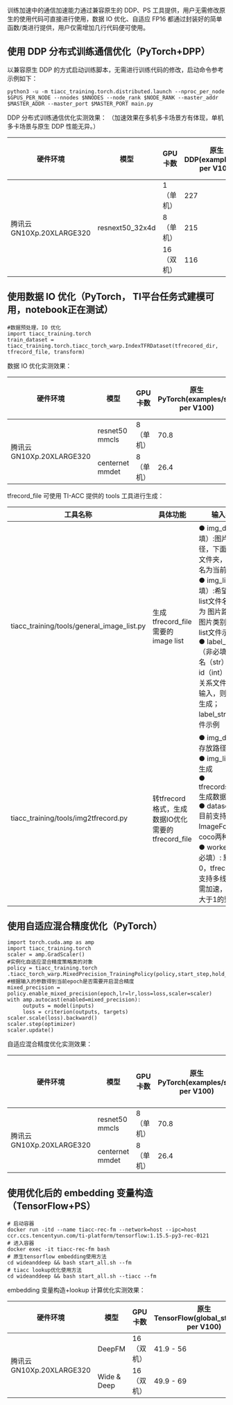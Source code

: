 


训练加速中的通信加速能力通过兼容原生的 DDP、PS 工具提供，用户无需修改原生的使用代码可直接进行使用，数据 IO 优化、自适应 FP16 都通过封装好的简单函数/类进行提供，用户仅需增加几行代码便可使用。

## 使用 DDP 分布式训练通信优化（PyTorch+DPP）

以兼容原生 DDP 的方式启动训练脚本，无需进行训练代码的修改，启动命令参考示例如下：
```
python3 -u -m tiacc_training.torch.distributed.launch --nproc_per_node $GPUS_PER_NODE --nnodes $NNODES --node_rank $NODE_RANK --master_addr $MASTER_ADDR --master_port $MASTER_PORT main.py
```
DDP 分布式训练通信优化实测效果：
（加速效果在多机多卡场景方有体现，单机多卡场景与原生 DDP 性能无异。）

<table>
<thead>
<tr>
<th>硬件环境</th>
<th>模型</th>
<th>GPU 卡数</th>
<th>原生DDP(examples/sec per V100)</th>
<th>TI-ACC通信优化(examples/sec per V100)</th>
</tr>
</thead>
<tbody><tr>
<td rowspan="3">腾讯云GN10Xp.20XLARGE320</td>
<td rowspan="3">resnext50_32x4d</td>
<td>1（单机）</td>
<td>227</td>
<td>227</td>
</tr>
<tr>  
<td>8（单机）</td>
<td>215</td>
<td>215</td>
</tr>
<tr>  
<td>16（双机）</td>
<td>116</td>
<td>158.6</td>
</tr>
</tbody></table>

## 使用数据 IO 优化（PyTorch， TI平台任务式建模可用，notebook正在测试）
```
#数据预处理，IO 优化
import tiacc_training.torch
train_dataset = tiacc_training.torch.tiacc_torch_warp.IndexTFRDataset(tfrecored_dir, tfrecord_file, transform)
```
数据 IO 优化实测效果：

<table>
<thead>
<tr>
<th>硬件环境</th>
<th>模型</th>
<th>GPU 卡数</th>
<th>原生PyTorch(examples/sec per V100)</th>
<th>TI-ACC 数据 IO 优化(examples/sec per V100)</th>
</tr>
</thead>
<tbody><tr>
<td rowspan="2">腾讯云GN10Xp.20XLARGE320</td>
<td>resnet50            mmcls</td>
<td>8（单机）</td>
<td>70.8</td>
<td>350.5</td>
</tr>
<tr> 
<td>centernet              mmdet</td>
<td>8（单机）</td>
<td>26.4</td>
<td>28.6</td>
</tr>
</tbody></table>

tfrecord_file 可使用 TI-ACC 提供的 tools 工具进行生成：

|工具名称	|具体功能|	输入参数|	使用示例|
|-|-|-|-|
|tiacc_training/tools/general_image_list.py 	|生成 tfrecord_file 需要的 image list|● 	img_dir（必填）:图片存放路径，下面若干个文件夹，文件夹名为当前类别名<br>●	img_list（必填）:希望生成的list文件名，格式为 图片路径 当前图片类别标签，list文件示例<br>●	label_str2int（非必填）:类别名（str）到类别id（int）的映射关系文件，若不输入，则会自动生成；label_str2int文件示例|python3 tiacc_training/tools/general_image_list.py --img_dir val_demo/ --img_list val_list|
|tiacc_training/tools/img2tfrecord.py|	转tfrecord格式，生成数据IO优化需要的tfrecord_file|	●	img_dir:图片存放路径<br>●	img_list: 1中生成<br>●	tfrecords_name: 生成数据名称<br>●	dataset_type: 目前支持ImageFold、coco两种<br>●	workers（非必填）: 默认为0，tfrecord生成支持多线程，若需加速，可指定大于1的整数|	python3 tiacc_training/tools/img2tfrecord.py --img_dir val_demo --img_list val_list --tfrecords_name val_demo --dataset_type ImageFold|

## 使用自适应混合精度优化（PyTorch）
```
import torch.cuda.amp as amp 
import tiacc_training.torch
scaler = amp.GradScaler() 
#实例化自适应混合精度策略类的对象
policy = tiacc_training.torch .tiacc_torch_warp.MixedPrecision_TrainingPolicy(policy,start_step,hold_step,end_step,interval_time,interval_hold_time)
#根据输入的参数得到当前epoch是否需要开启混合精度
mixed_precision = policy.enable_mixed_precision(epoch,lr=lr,loss=loss,scaler=scaler)
with amp.autocast(enabled=mixed_precision):
     outputs = model(inputs)
     loss = criterion(outputs, targets)
scaler.scale(loss).backward()
scaler.step(optimizer)
scaler.update()
```

自适应混合精度优化实测效果：

<table>
<thead>
<tr>
<th>硬件环境</th>
<th>模型</th>
<th>GPU 卡数</th>
<th>原生PyTorch(examples/sec per V100)</th>
<th>TI-ACC 数据 IO 优化(examples/sec per V100)</th>
<th>TI-ACC 数据 IO+自适应混合精度优化(examples/sec per V100)</th>
</tr>
</thead>
<tbody><tr>
<td rowspan="2">腾讯云GN10Xp.20XLARGE320</td>
<td>resnet50  mmcls</td>
<td>8（单机）</td>
<td>70.8</td>
<td>350.5</td>
<td>379.2</td>
</tr>
<tr> 
<td>centernet              mmdet</td>
<td>8（单机）</td>
<td>26.4</td>
<td>28.6</td>
<td>30.6</td>
</tr>
</tbody></table>

## 使用优化后的 embedding 变量构造（TensorFlow+PS）

```
# 启动容器
docker run -itd --name tiacc-rec-fm --network=host --ipc=host ccr.ccs.tencentyun.com/ti-platform/tensorflow:1.15.5-py3-rec-0121
# 进入容器
docker exec -it tiacc-rec-fm bash
# 原生tensorflow embedding使用方法
cd wideanddeep && bash start_all.sh --fm
# tiacc lookup优化使用方法
cd wideanddeep && bash start_all.sh --tiacc --fm
```

embedding 变量构造+lookup 计算优化实测效果：

<table>
<thead>
<tr>
<th>硬件环境</th>
<th>模型</th>
<th>GPU 卡数</th>
<th>原生 TensorFlow(global_steps/sec per V100)</th>
<th>TI-ACC 优化后(global_steps/sec per V100)</th>
</tr>
</thead>
<tbody><tr>
<td rowspan="2">腾讯云GN10Xp.20XLARGE320</td>
<td>DeepFM</td>
<td>16（双机）</td>
<td>41.9 - 56</td>
<td>96.1 - 103.3</td>
</tr>
<tr> 
<td>Wide &amp; Deep</td>
<td>16（双机）</td>
<td>49.9 - 69</td>
<td>120 - 128</td>
</tr>
</tbody></table>
